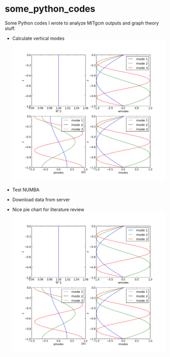 # some_python_codes
Some Python codes I wrote to analyze MITgcm outputs and graph theory stuff.

- Calculate vertical modes
![](https://github.com/costaandrea/some_python_codes/blob/master/analytical_case1.png)

- Test NUMBA

- Download data from server

- Nice pie chart for literature review
![](https://github.com/costaandrea/some_python_codes/blob/master/analytical_case1.png)
